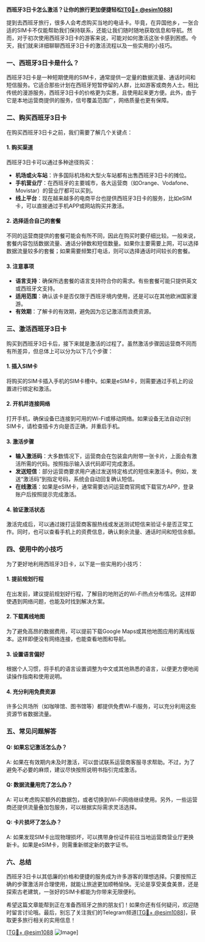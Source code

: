 **西班牙3日卡怎么激活？让你的旅行更加便捷轻松[[TG💪+ @esim1088](https://t.me/s/esim1088)]**

提到去西班牙旅行，很多人会考虑购买当地的电话卡。毕竟，在异国他乡，一张合适的SIM卡不仅能帮助我们保持联系，还能让我们随时随地获取信息和导航。然而，对于初次使用西班牙3日卡的游客来说，可能对如何激活这张卡感到困惑。今天，我们就来详细聊聊西班牙3日卡的激活流程以及一些实用的小技巧。

### 一、西班牙3日卡是什么？

西班牙3日卡是一种短期使用的SIM卡，通常提供一定量的数据流量、通话时间和短信服务。它适合那些计划在西班牙短暂停留的人群，比如游客或商务人士。相比传统的漫游服务，西班牙3日卡的价格更为实惠，且使用起来更方便。此外，由于它是本地运营商提供的服务，信号覆盖范围广，网络质量也更有保障。

### 二、购买西班牙3日卡

在购买西班牙3日卡之前，我们需要了解几个关键点：

#### 1. 购买渠道
西班牙3日卡可以通过多种途径购买：
- **机场或火车站**：许多国际机场和大型火车站都有出售西班牙3日卡的摊位。
- **手机营业厅**：在西班牙的主要城市，各大运营商（如Orange、Vodafone、Movistar）的营业厅都可以买到。
- **线上平台**：现在越来越多的电商平台也提供西班牙3日卡的服务，比如eSIM卡，可以直接通过手机APP或网站购买并激活。

#### 2. 选择适合自己的套餐
不同的运营商提供的套餐可能会有所不同，因此在购买时要仔细比较。一般来说，套餐内容包括数据流量、通话分钟数和短信数量。如果你主要需要上网，可以选择数据流量较多的套餐；如果需要频繁打电话，则可以选择通话时间较长的套餐。

#### 3. 注意事项
- **语言支持**：确保所选套餐的语言支持符合你的需求。有些套餐可能只提供英文或西班牙文支持。
- **适用范围**：确认该卡是否仅限于西班牙境内使用，还是可以在其他欧洲国家漫游。
- **有效期**：了解卡的有效期，避免因为忘记激活而浪费资源。

### 三、激活西班牙3日卡

购买到西班牙3日卡后，接下来就是激活的过程了。虽然激活步骤因运营商不同而有所差异，但总体上可以分为以下几个步骤：

#### 1. 插入SIM卡
将购买的SIM卡插入手机的SIM卡槽中。如果是eSIM卡，则需要通过手机上的设置进行绑定和激活。

#### 2. 开机并连接网络
打开手机，确保设备已连接到可用的Wi-Fi或移动网络。如果设备无法自动识别SIM卡，请检查插卡方向是否正确，并重启手机。

#### 3. 激活步骤
- **输入激活码**：大多数情况下，运营商会在包装盒内附带一张卡片，上面会有激活所需的代码。按照指示输入该代码即可完成激活。
- **发送短信**：部分运营商要求用户通过发送特定格式的短信来激活卡。例如，发送“激活码”到指定号码，系统会自动回复确认短信。
- **在线激活**：如果是eSIM卡，通常需要访问运营商官网或下载官方APP，登录账户后按照提示完成激活。

#### 4. 验证激活状态
激活完成后，可以通过拨打运营商客服热线或发送测试短信来验证卡是否正常工作。同时，也可以查看手机上的资费信息，确认剩余流量、通话时间和短信余额。

### 四、使用中的小技巧

为了更好地利用西班牙3日卡，以下是一些实用的小技巧：

#### 1. 提前规划行程
在出发前，建议提前规划好行程，了解目的地附近的Wi-Fi热点分布情况。这样即使遇到网络问题，也能及时找到解决方案。

#### 2. 下载离线地图
为了避免高昂的数据费用，可以提前下载Google Maps或其他地图应用的离线版本。这样即便没有网络连接，也能查看地图和导航。

#### 3. 设置语言偏好
根据个人习惯，将手机的语言设置调整为中文或其他熟悉的语言，以便更方便地阅读操作指南和使用说明。

#### 4. 充分利用免费资源
许多公共场所（如咖啡馆、图书馆等）都提供免费Wi-Fi服务，可以充分利用这些资源节省数据流量。

### 五、常见问题解答

#### Q: 如果忘记激活怎么办？
A: 如果在有效期内未及时激活，可以尝试联系运营商客服寻求帮助。不过，为了避免不必要的麻烦，建议尽快按照说明书指引完成激活。

#### Q: 数据流量用完了怎么办？
A: 可以考虑购买额外的数据包，或者切换到Wi-Fi网络继续使用。另外，一些运营商还提供流量叠加包服务，可以根据实际需求灵活选择。

#### Q: 卡片损坏了怎么办？
A: 如果发现SIM卡出现物理损坏，可以携带身份证件前往当地运营商营业厅更换新卡。如果是eSIM卡，则需重新绑定新的数字证书。

### 六、总结

西班牙3日卡以其低廉的价格和便捷的服务成为许多游客的理想选择。只要按照正确的步骤激活并合理使用，就能让旅途更加顺畅愉快。无论是享受美食美景，还是探索古老建筑，一张好的SIM卡都能为你带来无限便利。

希望这篇文章能帮到正在准备西班牙之旅的朋友们！如果你还有任何疑问，欢迎随时留言讨论哦。最后，别忘了关注我们的Telegram频道[[TG💪+ @esim1088](https://t.me/s/esim1088)]，获取更多旅行相关的实用信息！

[[TG💪+ @esim1088](https://t.me/s/esim1088) ![Image](https://i.postimg.cc/4NQfJmqS/Snipaste-2025-05-13-00-14-12.png)]